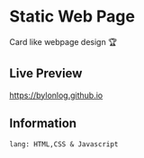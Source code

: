 # Static Web Page
Card like webpage design 🏆

## Live Preview
https://bylonlog.github.io

## Information

```
lang: HTML,CSS & Javascript

```
